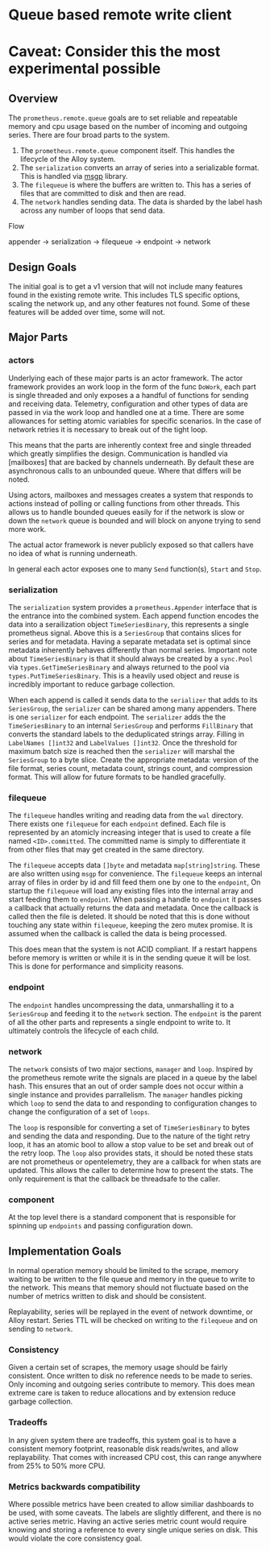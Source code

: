 # Queue based remote write client

# Caveat: Consider this the most experimental possible

## Overview

The `prometheus.remote.queue` goals are to set reliable and repeatable memory and cpu usage based on the number of incoming and outgoing series. There are four broad parts to the system.

1. The `prometheus.remote.queue` component itself. This handles the lifecycle of the Alloy system.
2. The `serialization` converts an array of series into a serializable format. This is handled via [msgp]() library. 
3. The `filequeue` is where the buffers are written to. This has a series of files that are committed to disk and then are read.
4. The `network` handles sending data. The data is sharded by the label hash across any number of loops that send data.

Flow

appender -> serialization -> filequeue -> endpoint -> network

## Design Goals

The initial goal is to get a v1 version that will not include many features found in the existing remote write. This includes TLS specific options, scaling the network up, and any other features not found. Some of these features will be added over time, some will not.

## Major Parts

### actors

Underlying each of these major parts is an actor framework. The actor framework provides an work loop in the form of the func `DoWork`, each part is single threaded and only exposes a a handful of functions for sending and receiving data. Telemetry, configuration and other types of data are passed in via the work loop and handled one at a time. There are some allowances for setting atomic variables for specific scenarios. In the case of network retries it is necessary to break out of the tight loop. 

This means that the parts are inherently context free and single threaded which greatly simplifies the design. Communication is handled via [mailboxes] that are backed by channels underneath. By default these are asynchronous calls to an unbounded queue. Where that differs will be noted. 

Using actors, mailboxes and messages creates a system that responds to actions instead of polling or calling functions from other threads. This allows us to handle bounded queues easily for if the network is slow or down the `network` queue is bounded and will block on anyone trying to send more work.

The actual actor framework is never publicly exposed so that callers have no idea of what is running underneath.

In general each actor exposes one to many `Send` function(s), `Start` and `Stop`. 

### serialization

The `serialization` system provides a `prometheus.Appender` interface that is the entrance into the combined system. Each append function encodes the data into a serailization object `TimeSeriesBinary`, this represents a single prometheus signal. Above this is a `SeriesGroup` that contains slices for series and for metadata. Having a separate metadata set is optimal since metadata inherently behaves differently than normal series. Important note about `TimeSeriesBinary` is that it should always be created by a `sync.Pool` via `types.GetTimeSeriesBinary` and always returned to the pool via `types.PutTimeSeriesBinary`. This is a heavily used object and reuse is incredibly important to reduce garbage collection.

When each append is called it sends data to the `serializer` that adds to its `SeriesGroup`, the `serializer` can be shared among many appenders. There is one `serializer` for each endpoint. The `serializer` adds the the `TimeSeriesBinary` to an internal `SeriesGroup` and performs `FillBinary` that converts the standard labels to the deduplicated strings array. Filling in `LabelNames []int32` and `LabelValues []int32`. Once the threshold for maximum batch size is reached then the `serializer` will marshal the `SeriesGroup` to a byte slice. Create the appropriate metadata: version of the file format, series count, metadata count, strings count, and compression format. This will allow for future formats to be handled gracefully.

### filequeue

The `filequeue` handles writing and reading data from the `wal` directory. There exists one `filequeue` for each `endpoint` defined. Each file is represented by an atomicly increasing integer that is used to create a file named `<ID>.committed`. The committed name is simply to differentiate it from other files that may get created in the same directory. 

The `filequeue` accepts data `[]byte` and metadata `map[string]string`. These are also written using `msgp` for convenience. The `filequeue` keeps an internal array of files in order by id and fill feed them one by one to the `endpoint`, On startup the `filequeue` will load any existing files into the internal array and start feeding them to `endpoint`. When passing a handle to `endpoint` it passes a callback that actually returns the data and metadata. Once the callback is called then the file is deleted. It should be noted that this is done without touching any state within `filequeue`, keeping the zero mutex promise. It is assumed when the callback is called the data is being processed.

This does mean that the system is not ACID compliant. If a restart happens before memory is written or while it is in the sending queue it will be lost. This is done for performance and simplicity reasons.

### endpoint

The `endpoint` handles uncompressing the data, unmarshalling it to a `SeriesGroup` and feeding it to the `network` section. The `endpoint` is the parent of all the other parts and represents a single endpoint to write to. It ultimately controls the lifecycle of each child. 

### network

The `network` consists of two major sections, `manager` and `loop`. Inspired by the prometheus remote write the signals are placed in a queue by the label hash. This ensures that an out of order sample does not occur within a single instance and provides parrallelism. The `manager` handles picking which `loop` to send the data to and responding to configuration changes to change the configuration of a set of `loops`.

The `loop` is responsible for converting a set of `TimeSeriesBinary` to bytes and sending the data and responding. Due to the nature of the tight retry loop, it has an atomic bool to allow a stop value to be set and break out of the retry loop. The `loop` also provides stats, it should be noted these stats are not prometheus or opentelemetry, they are a callback for when stats are updated. This allows the caller to determine how to present the stats. The only requirement is that the callback be threadsafe to the caller.  

### component

At the top level there is a standard component that is responsible for spinning up `endpoints` and passing configuration down.

## Implementation Goals

In normal operation memory should be limited to the scrape, memory waiting to be written to the file queue and memory in the queue to write to the network. This means that memory should not fluctuate based on the number of metrics written to disk and should be consistent.

Replayability, series will be replayed in the event of network downtime, or Alloy restart. Series TTL will be checked on writing to the `filequeue` and on sending to `network`.

### Consistency

Given a certain set of scrapes, the memory usage should be fairly consistent. Once written to disk no reference needs to be made to series. Only incoming and outgoing series contribute to memory. This does mean extreme care is taken to reduce allocations and by extension reduce garbage collection.

### Tradeoffs

In any given system there are tradeoffs, this system goal is to have a consistent memory footprint, reasonable disk reads/writes, and allow replayability. That comes with increased CPU cost, this can range anywhere from 25% to 50% more CPU. 

### Metrics backwards compatibility

Where possible metrics have been created to allow similiar dashboards to be used, with some caveats. The labels are slightly different, and there is no active series metric. Having an active series metric count would require knowing and storing a reference to every single unique series on disk. This would violate the core consistency goal.  
